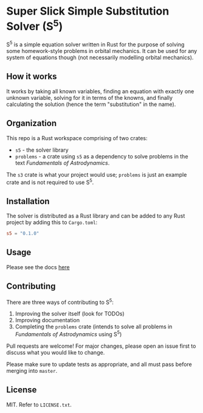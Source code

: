 # Super Slick Simple Substitution Solver (S<sup>5</sup>)
S<sup>5</sup> is a simple equation solver written in Rust for the 
purpose of solving some homework-style problems in orbital 
mechanics. It can be used for any system of 
equations though (not necessarily modelling orbital mechanics).

## How it works
It works by taking all known variables, finding an
equation with exactly one unknown variable, solving for it in terms
of the knowns, and finally calculating the solution (hence the term
"substitution" in the name).

## Organization
This repo is a Rust workspace comprising of two crates:
* `s5` - the solver library
* `problems` - a crate using `s5` as a dependency to solve problems
in the text _Fundamentals of Astrodynamics_.  

The `s3` crate is what your project would use; `problems` is just an example
crate and is not required to use S<sup>5</sup>.

## Installation
The solver is distributed as a Rust library and can be added to any
Rust project by adding this to `Cargo.toml`:
```toml
s5 = "0.1.0"
```

## Usage
Please see the docs [here](https://docs.rs/s5/0.1.0/s5/)

## Contributing
There are three ways of contributing to S<sup>5</sup>:
1) Improving the solver itself (look for TODOs)
2) Improving documentation
3) Completing the `problems` crate (intends to solve all problems in
_Fundamentals of Astrodynamics_ using S<sup>5</sup>)

Pull requests are welcome! For major changes, please open an issue 
first to discuss what you would like to change.

Please make sure to update tests as appropriate, and all must pass
before merging into `master`.

## License
MIT. Refer to `LICENSE.txt`.
